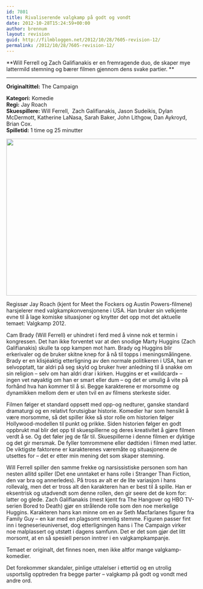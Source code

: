 ```yaml
---
id: 7801
title: Rivaliserende valgkamp på godt og vondt
date: 2012-10-28T15:24:59+00:00
author: brennum
layout: revision
guid: http://filmbloggen.net/2012/10/28/7605-revision-12/
permalink: /2012/10/28/7605-revision-12/
---
```

**Will Ferrell og Zach Galifianakis er en fremragende duo, de skaper mye lattermild stemning og bærer filmen gjennom dens svake partier. **  
****

**<!--more-->Originaltittel:** The Campaign

  
**Kategori:** Komedie  
**Regi:** Jay Roach  
**Skuespillere:** Will Ferrell,  Zach Galifianakis, Jason Sudeikis, Dylan McDermott, Katherine LaNasa, Sarah Baker, John Lithgow, Dan Aykroyd, Brian Cox.  
**Spilletid:** 1 time og 25 minutter

<a href="http://filmbloggen.net/?attachment_id=7635" rel="attachment wp-att-7635"><img class="alignnone size-large wp-image-7635" src="http://filmbloggen.net/wp-content/uploads//2012/10/Film-Review-The-Campaign.JP_-620x416.jpg" alt="" width="620" height="416" /></a>

Regissør Jay Roach (kjent for Meet the Fockers og Austin Powers-filmene) harsjelerer med valgkampkonvensjonene i USA. Han bruker sin velkjente evne til å lage komiske situasjoner og knytter det opp mot det aktuelle temaet: Valgkamp 2012.

Cam Brady (Will Ferrell) er uhindret i ferd med å vinne nok et termin i kongressen. Det han ikke forventet var at den snodige Marty Huggins (Zach Galifianakis) skulle ta opp kampen mot ham. Brady og Huggins blir erkerivaler og de bruker skitne knep for å nå til topps i meningsmålingene. Brady er en klisjéaktig etterligning av den normale politikeren i USA, han er selvopptatt, tar aldri på seg skyld og bruker hver anledning til å snakke om sin religion &#8211; selv om han aldri drar i kirken. Huggins er et &laquo;wildcard&raquo; &#8211; ingen vet nøyaktig om han er smart eller dum &#8211; og det er umulig å vite på forhånd hva han kommer til å si. Begge karakterene er morsomme og dynamikken mellom dem er uten tvil en av filmens sterkeste sider.

Filmen følger et standard oppsett med opp-og nedturer, ganske standard dramaturgi og en relativt forutsigbar historie. Komedier har som hensikt å være morsomme, så det spiller ikke så stor rolle om historien følger Hollywood-modellen til punkt og prikke. Siden historien følger en godt oppbrukt mal blir det opp til skuespillerne og deres kreativitet å gjøre filmen verdt å se. Og det føler jeg de får til. Skuespillerne i denne filmen er dyktige og det gir mersmak. De fyller tomrommene eller dødtiden i filmen med latter. De viktigste faktorene er karakterenes væremåte og situasjonene de utsettes for &#8211; det er etter min mening det som skaper stemning.

Will Ferrell spiller den samme frekke og narsissistiske personen som han nesten allitd spiller (Det ene unntaket er hans rolle i Stranger Than Fiction, den var bra og annerledes). På tross av alt er de lite variasjon i hans rollevalg, men det er tross alt den karakteren han er best til å spille. Han er eksentrisk og utadvendt som denne rollen, den gir seere det de kom for: latter og glede. Zach Galifianakis (mest kjent fra The Hangover og HBO TV-serien Bored to Death) gjør en strålende rolle som den noe merkelige Huggins. Karakteren hans kan minne om en av Seth Macfarlanes figurer fra Family Guy &#8211; en kar med en plagsomt vennlig stemme. Figuren passer fint inn i tegneserieuniverset, dog etterligningen hans i The Campaign virker noe malplassert og utstøtt i dagens samfunn. Det er det som gjør det litt morsomt, at en så spesiell person inntrer i en valgkampkampanje.

Temaet er originalt, det finnes noen, men ikke altfor mange valgkamp-komedier.

Det forekommer skandaler, pinlige uttalelser i ettertid og en utrolig usportslig opptreden fra begge parter &#8211; valgkamp på godt og vondt med andre ord.